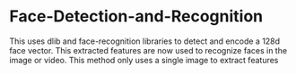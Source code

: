 # Face-Detection-and-Recognition
This uses dlib and face-recognition libraries to detect and encode a 128d face vector. This extracted features are now used to recognize faces in the image or video. This method only uses a single image to extract features
